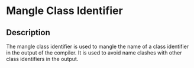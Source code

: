 # Mangle Class Identifier

## Description

The mangle class identifier is used to mangle the name of a class identifier in the output of the compiler. It is used to avoid name clashes with other class identifiers in the output.